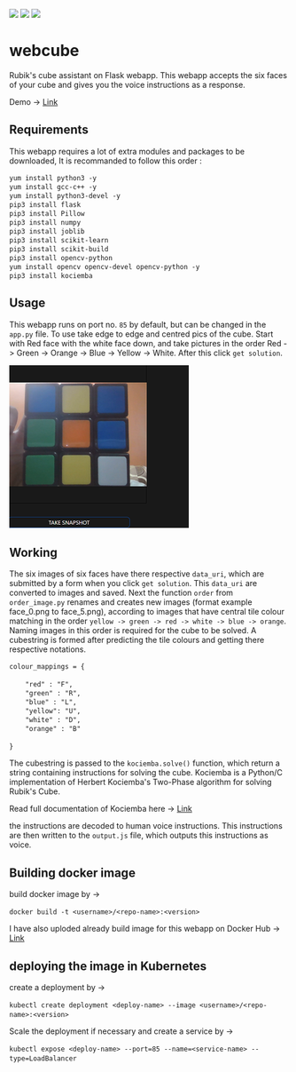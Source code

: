 ![](https://img.shields.io/badge/-Flask-blue?style=for-the-badge&logo=flask) ![](https://img.shields.io/badge/views-34.1k-lightblue?style=for-the-badge&logo=linkedin) ![](https://img.shields.io/badge/likes-2.6k-lightblue?style=for-the-badge&logo=linkedin)

# webcube
Rubik's cube assistant on Flask webapp. This webapp accepts the six faces of your cube and gives you the voice instructions as a response.

Demo -> [Link](https://www.linkedin.com/posts/yash-indane-aa6534179_machinelearning-flask-python-activity-6805902901546901507-dN6M)

## Requirements

This webapp requires a lot of extra modules and packages to be downloaded, It is recommanded to follow this order :

```
yum install python3 -y
yum install gcc-c++ -y
yum install python3-devel -y 
pip3 install flask 
pip3 install Pillow
pip3 install numpy
pip3 install joblib
pip3 install scikit-learn
pip3 install scikit-build
pip3 install opencv-python
yum install opencv opencv-devel opencv-python -y
pip3 install kociemba
```

## Usage

This webapp runs on port no. `85` by default, but can be changed in the `app.py` file. To use take edge to edge and centred pics of the cube. 
Start with Red face with the white face down, and take pictures in the order Red -> Green -> Orange -> Blue -> Yellow -> White. After this click `get solution`.

![](example.png)

## Working

The six images of six faces have there respective `data_uri`, which are submitted by a form when you click `get solution`. This `data_uri` are converted to images and saved.
Next the function `order` from `order_image.py` renames and creates new images (format example face_0.png to face_5.png), according to images that have central tile colour matching in the order `yellow -> green -> red -> white -> blue -> orange`. Naming images in this order is required for the cube to be solved. A cubestring is formed after predicting the tile colours and getting there respective notations.

```
colour_mappings = {

    "red" : "F",
    "green" : "R",
    "blue" : "L",
    "yellow": "U",
    "white" : "D",
    "orange" : "B"
 
}
```

The cubestring is passed to the `kociemba.solve()` function, which return a string containing instructions for solving the cube.
Kociemba is a Python/C implementation of Herbert Kociemba's Two-Phase algorithm for solving Rubik's Cube.

Read full documentation of Kociemba here -> [Link](https://pypi.org/project/kociemba/)

the instructions are decoded to human voice instructions. This instructions are then written to the `output.js` file, which outputs this instructions as voice.

## Building docker image

build docker image by ->

`docker build -t <username>/<repo-name>:<version>`

I have also uploded already build image for this webapp on Docker Hub -> [Link](https://hub.docker.com/repository/docker/yashindane/webcube)

## deploying the image in Kubernetes

create a deployment by ->

`kubectl create deployment <deploy-name> --image <username>/<repo-name>:<version> `

Scale the deployment if necessary and create a service by ->

`kubectl expose <deploy-name> --port=85 --name=<service-name> --type=LoadBalancer`
